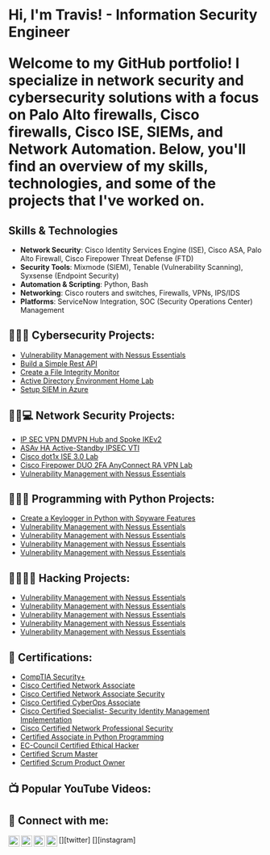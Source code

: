 <h1>Hi, I'm Travis! - Information Security Engineer

Welcome to my GitHub portfolio! I specialize in network security and cybersecurity solutions with a focus on Palo Alto firewalls, Cisco firewalls, Cisco ISE, SIEMs, and Network Automation. Below, you'll find an overview of my skills, technologies, and some of the projects that I've worked on.
 </h1>

 ## Skills & Technologies

- **Network Security**: Cisco Identity Services Engine (ISE), Cisco ASA, Palo Alto Firewall, Cisco Firepower Threat Defense (FTD)
- **Security Tools**: Mixmode (SIEM), Tenable (Vulnerability Scanning), Syxsense (Endpoint Security)
- **Automation & Scripting**: Python, Bash
- **Networking**: Cisco routers and switches, Firewalls, VPNs, IPS/IDS
- **Platforms**: ServiceNow Integration, SOC (Security Operations Center) Management

<h2>👨‍💻🔐 Cybersecurity Projects:</h2>

- [Vulnerability Management with Nessus Essentials](https://github.com/cybertrav/VulnerabilityManagement-NessusEssentialsLab)
- [Build a Simple Rest API](https://www.youtube.com/watch?v=P9wz0Sted_I)
- [Create a File Integrity Monitor](https://www.youtube.com/watch?v=P9wz0Sted_I)
- [Active Directory Environment Home Lab](https://github.com/cybertrav/VulnerabilityManagement-NessusEssentialsLab)
- [Setup SIEM in Azure](https://github.com/cybertrav/Azure-Sentinel-Lab)


<h2>👨‍💻💻 Network Security Projects:</h2>

- [IP SEC VPN DMVPN Hub and Spoke IKEv2](https://github.com/cybertrav/VulnerabilityManagement-NessusEssentialsLab)
- [ASAv HA Active-Standby IPSEC VTI](https://github.com/cybertrav/VulnerabilityManagement-NessusEssentialsLab)
- [Cisco dot1x ISE 3.0 Lab](https://github.com/cybertrav/VulnerabilityManagement-NessusEssentialsLab)
- [Cisco Firepower DUO 2FA AnyConnect RA VPN Lab](https://github.com/cybertrav/VulnerabilityManagement-NessusEssentialsLab)
- [Vulnerability Management with Nessus Essentials](https://github.com/cybertrav/VulnerabilityManagement-NessusEssentialsLab)

<h2>👨‍💻🐍 Programming with Python Projects:</h2>

- [Create a Keylogger in Python with Spyware Features](https://github.com/cybertrav/VulnerabilityManagement-NessusEssentialsLab)
- [Vulnerability Management with Nessus Essentials](https://github.com/cybertrav/VulnerabilityManagement-NessusEssentialsLab)
- [Vulnerability Management with Nessus Essentials](https://github.com/cybertrav/VulnerabilityManagement-NessusEssentialsLab)
- [Vulnerability Management with Nessus Essentials](https://github.com/cybertrav/VulnerabilityManagement-NessusEssentialsLab)
- [Vulnerability Management with Nessus Essentials](https://github.com/cybertrav/VulnerabilityManagement-NessusEssentialsLab)


<h2>👨‍💻🐱‍👤 Hacking Projects:</h2>

- [Vulnerability Management with Nessus Essentials](https://github.com/cybertrav/VulnerabilityManagement-NessusEssentialsLab)
- [Vulnerability Management with Nessus Essentials](https://github.com/cybertrav/VulnerabilityManagement-NessusEssentialsLab)
- [Vulnerability Management with Nessus Essentials](https://github.com/cybertrav/VulnerabilityManagement-NessusEssentialsLab)
- [Vulnerability Management with Nessus Essentials](https://github.com/cybertrav/VulnerabilityManagement-NessusEssentialsLab)
- [Vulnerability Management with Nessus Essentials](https://github.com/cybertrav/VulnerabilityManagement-NessusEssentialsLab)

<h2>📃 Certifications:</h2>

- [CompTIA Security+](https://www.credly.com/badges/221067b5-77d3-421f-a8e2-98b337c8140f/public_url)
- [Cisco Certified Network Associate](https://www.credly.com/badges/f65f5150-c011-4e0e-9fc3-9c0b3409ea9f/public_url)
- [Cisco Certified Network Associate Security](https://www.credly.com/badges/b7cd30a2-760f-49ce-b2ff-6d30f67ba10c/public_url)
- [Cisco Certified CyberOps Associate](https://www.credly.com/badges/158e46d7-bf70-4529-8b9a-cd3cfbf20d39/public_url)
- [Cisco Certified Specialist- Security Identity Management Implementation](https://www.credly.com/badges/76ec3e24-b033-4eb5-a718-1d94ae903c97/public_url)
- [Cisco Certified Network Professional Security](https://www.credly.com/badges/9ce0ccec-8a85-46a0-8618-cfbb740d7ac9/public_url)
- [Certified Associate in Python Programming](https://www.credly.com/badges/c9c148ba-371a-4b61-9061-7089d77ba79a/public_url)
- [EC-Council Certified Ethical Hacker](https://aspen.eccouncil.org/VerifyBadge?type=certification&a=YGbAiRll0Av6gwl01Eh6OWvyhgqmueYTvru6O4MEf48=)
- [Certified Scrum Master](https://bcert.me/sbqwcrzez)
- [Certified Scrum Product Owner](https://bcert.me/sbswmcywz)

<h2>📺 Popular YouTube Videos:</h2>


<h2> 🤳 Connect with me:</h2>

[<img align="left" alt="JoshMadakor | YouTube" width="22px" src="https://cdn.jsdelivr.net/npm/simple-icons@v3/icons/youtube.svg" />][youtube]
[<img align="left" alt="JoshMadakor | Twitter" width="22px" src="https://cdn.jsdelivr.net/npm/simple-icons@v3/icons/twitter.svg" />][twitter]
[<img align="left" alt="JoshMadakor | LinkedIn" width="22px" src="https://cdn.jsdelivr.net/npm/simple-icons@v3/icons/linkedin.svg" />][linkedin]
[<img align="left" alt="JoshMadakor | Instagram" width="22px" src="https://cdn.jsdelivr.net/npm/simple-icons@v3/icons/instagram.svg" />][instagram]

[youtube]: 
[instagram]: 
[linkedin]: https://www.linkedin.com/in/travwjohnson/

<!--
**joshmadakor1/joshmadakor1** is a ✨ _special_ ✨ repository because its `README.md` (this file) appears on your GitHub profile.

Here are some ideas to get you started:

- 🔭 I’m currently working on ...
- 🌱 I’m currently learning ...
- 👯 I’m looking to collaborate on ...
- 🤔 I’m looking for help with ...
- 💬 Ask me about ...
- 📫 How to reach me: ...
- 😄 Pronouns: ...
- ⚡ Fun fact: ...
-->
